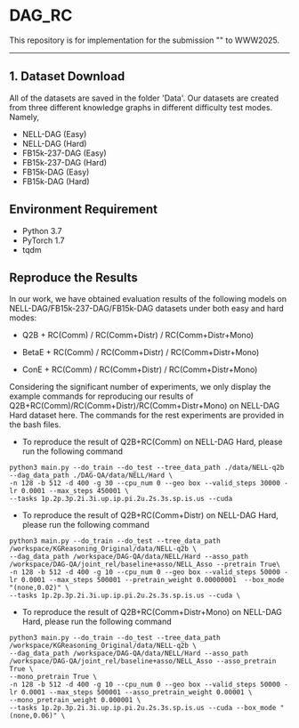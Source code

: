 # DAG_RC
This repository is for implementation for the submission "" to WWW2025. 

------------------------------------

## 1. Dataset Download
All of the datasets are saved in the folder 'Data'. Our datasets are created from three different knowledge graphs in different difficulty test modes. Namely,
- NELL-DAG (Easy) 
- NELL-DAG (Hard)
- FB15k-237-DAG (Easy)
- FB15k-237-DAG (Hard)
- FB15k-DAG (Easy)
- FB15k-DAG (Hard)

## Environment Requirement
- Python 3.7
- PyTorch 1.7
- tqdm

## Reproduce the Results
In our work, we have obtained evaluation results of the following models on NELL-DAG/FB15k-237-DAG/FB15k-DAG datasets under both easy and hard modes:

- Q2B + RC(Comm) / RC(Comm+Distr) / RC(Comm+Distr+Mono)

- BetaE + RC(Comm) / RC(Comm+Distr) / RC(Comm+Distr+Mono)

- ConE + RC(Comm) / RC(Comm+Distr) / RC(Comm+Distr+Mono)

Considering the significant number of experiments, we only display the example commands for reproducing our results of Q2B+RC(Comm)/RC(Comm+Distr)/RC(Comm+Distr+Mono) on NELL-DAG Hard dataset here. The commands for the rest experiments are provided in the bash files.

- To reproduce the result of Q2B+RC(Comm) on NELL-DAG Hard, please run the following command

```
python3 main.py --do_train --do_test --tree_data_path ./data/NELL-q2b --dag_data_path ./DAG-QA/data/NELL/Hard \
-n 128 -b 512 -d 400 -g 30 --cpu_num 0 --geo box --valid_steps 30000 -lr 0.0001 --max_steps 450001 \
--tasks 1p.2p.3p.2i.3i.up.ip.pi.2u.2s.3s.sp.is.us --cuda
```

- To reproduce the result of Q2B+RC(Comm+Distr) on NELL-DAG Hard, please run the following command

```
python3 main.py --do_train --do_test --tree_data_path /workspace/KGReasoning_Original/data/NELL-q2b \
--dag_data_path /workspace/DAG-QA/data/NELL/Hard --asso_path /workspace/DAG-QA/joint_rel/baseline+asso/NELL_Asso --pretrain True\
-n 128 -b 512 -d 400 -g 10 --cpu_num 0 --geo box --valid_steps 50000 -lr 0.0001 --max_steps 500001 --pretrain_weight 0.00000001  --box_mode "(none,0.02)" \
--tasks 1p.2p.3p.2i.3i.up.ip.pi.2u.2s.3s.sp.is.us --cuda \
```

- To reproduce the result of Q2B+RC(Comm+Distr+Mono) on NELL-DAG Hard, please run the following command

```
python3 main.py --do_train --do_test --tree_data_path /workspace/KGReasoning_Original/data/NELL-q2b \
--dag_data_path /workspace/DAG-QA/data/NELL/Hard --asso_path /workspace/DAG-QA/joint_rel/baseline+asso/NELL_Asso --asso_pretrain True \
--mono_pretrain True \
-n 128 -b 512 -d 400 -g 10 --cpu_num 0 --geo box --valid_steps 50000 -lr 0.0001 --max_steps 500001 --asso_pretrain_weight 0.00001 \
--mono_pretrain_weight 0.000001 \
--tasks 1p.2p.3p.2i.3i.up.ip.pi.2u.2s.3s.sp.is.us --cuda --box_mode "(none,0.06)" \
```



